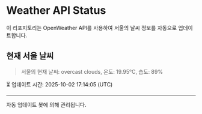 
# Weather API Status

이 리포지토리는 OpenWeather API를 사용하여 서울의 날씨 정보를 자동으로 업데이트합니다.

## 현재 서울 날씨
> 서울의 현재 날씨: overcast clouds, 온도: 19.95°C, 습도: 89%

⏳ 업데이트 시간: 2025-10-02 17:14:05 (UTC)

---
자동 업데이트 봇에 의해 관리됩니다.
